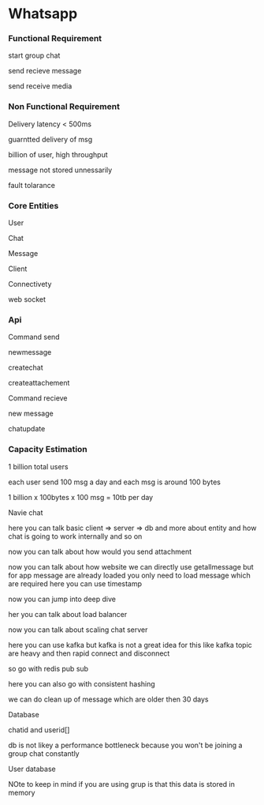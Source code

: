 # Whatsapp


### Functional Requirement
start group chat

send recieve message

send receive media



### Non Functional Requirement


Delivery latency < 500ms

guarntted delivery of msg

billion of user, high throughput

message not stored unnessarily

fault tolarance



### Core Entities


User

Chat

Message

Client



Connectivety

web socket



### Api


Command send



newmessage

createchat

createattachement



Command recieve

new message

chatupdate



### Capacity Estimation


1 billion total users

each user send 100 msg  a day and each msg is around 100 bytes

1 billion x 100bytes x 100 msg = 10tb per day





Navie chat



here you can talk  basic client => server => db and more about entity and how chat is going to work internally and so on



now you can talk about how would you send attachment



now you can talk about how website we can directly use getallmessage but for app message are already loaded you only need to load message which are required here you can use timestamp



now you can jump into deep dive



her you can talk about load balancer



now you can talk about scaling chat server

here you can use kafka  but kafka is not a great idea for this like kafka topic are heavy and then rapid connect and disconnect

so go with redis pub sub

here you can also go with consistent hashing





we can do clean up of message which are older then 30 days



Database

chatid and userid[]

db is not likey a performance bottleneck because you won't be joining a group chat constantly



User database



NOte to keep in mind if you are using grup is that this data is stored in memory

